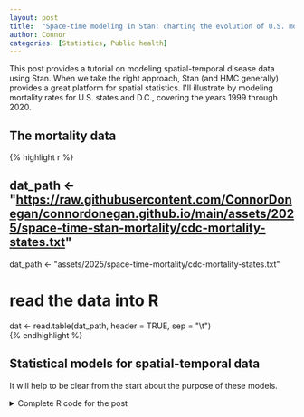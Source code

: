 ```yaml
---
layout: post
title:  "Space-time modeling in Stan: charting the evolution of U.S. mortality rates"
author: Connor 
categories: [Statistics, Public health]
---
```


This post provides a tutorial on modeling spatial-temporal disease data using Stan. When we take the right approach, Stan (and HMC generally) provides a great platform for spatial statistics. I'll illustrate by modeling mortality rates for U.S. states and D.C., covering the years 1999 through 2020. 

<h2> The mortality data </h2>

{% highlight r %}
## dat_path <- "https://raw.githubusercontent.com/ConnorDonegan/connordonegan.github.io/main/assets/2025/space-time-stan-mortality/cdc-mortality-states.txt"
dat_path <- "assets/2025/space-time-mortality/cdc-mortality-states.txt"

# read the data into R
dat <- read.table(dat_path, header = TRUE, sep = "\t")    
{% endhighlight %}

<h2> Statistical models for spatial-temporal data </h2>

It will help to be clear from the start about the purpose of these models. 


<details class="details-example">
    <summary>Complete R code for the post</summary>
{% highlight r %}
stan_cars
{% endhighlight %}
</details>


<!---
<center>
<figure>
<img src="/assets/{{ page.date | date: "%Y" }}/{{ page.slug }}/crc-trends.png" alt="CRC time trends in one plot" style="width:75%">
<figcaption> <em>Age-specific CRC incidence per 100,000, Texas 1999-2020</em> </figcaption>
</figure>
</center>
--->
